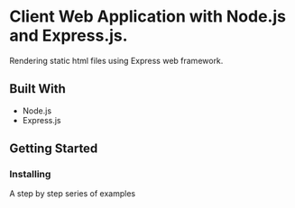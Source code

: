 # Client Web Application with Node.js and Express.js.

Rendering static html files using Express web framework.

## Built With

* Node.js
* Express.js


## Getting Started

### Installing

A step by step series of examples

```

```